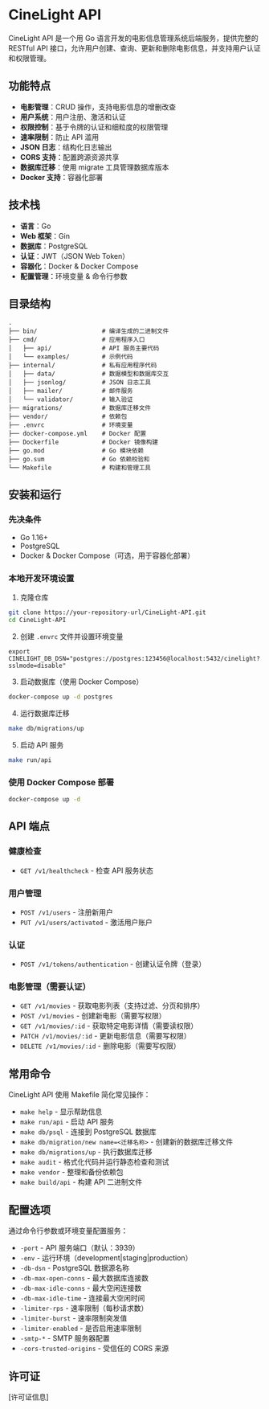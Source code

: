 # CineLight API

CineLight API 是一个用 Go 语言开发的电影信息管理系统后端服务，提供完整的 RESTful API 接口，允许用户创建、查询、更新和删除电影信息，并支持用户认证和权限管理。

## 功能特点

- **电影管理**：CRUD 操作，支持电影信息的增删改查
- **用户系统**：用户注册、激活和认证
- **权限控制**：基于令牌的认证和细粒度的权限管理
- **速率限制**：防止 API 滥用
- **JSON 日志**：结构化日志输出
- **CORS 支持**：配置跨源资源共享
- **数据库迁移**：使用 migrate 工具管理数据库版本
- **Docker 支持**：容器化部署

## 技术栈

- **语言**：Go
- **Web 框架**：Gin
- **数据库**：PostgreSQL
- **认证**：JWT（JSON Web Token）
- **容器化**：Docker & Docker Compose
- **配置管理**：环境变量 & 命令行参数

## 目录结构

```
.
├── bin/                  # 编译生成的二进制文件
├── cmd/                  # 应用程序入口
│   ├── api/              # API 服务主要代码
│   └── examples/         # 示例代码
├── internal/             # 私有应用程序代码
│   ├── data/             # 数据模型和数据库交互
│   ├── jsonlog/          # JSON 日志工具
│   ├── mailer/           # 邮件服务
│   └── validator/        # 输入验证
├── migrations/           # 数据库迁移文件
├── vendor/               # 依赖包
├── .envrc                # 环境变量
├── docker-compose.yml    # Docker 配置
├── Dockerfile            # Docker 镜像构建
├── go.mod                # Go 模块依赖
├── go.sum                # Go 依赖校验和
└── Makefile              # 构建和管理工具
```

## 安装和运行

### 先决条件

- Go 1.16+
- PostgreSQL
- Docker & Docker Compose（可选，用于容器化部署）

### 本地开发环境设置

1. 克隆仓库

```bash
git clone https://your-repository-url/CineLight-API.git
cd CineLight-API
```

2. 创建 `.envrc` 文件并设置环境变量

```
export CINELIGHT_DB_DSN="postgres://postgres:123456@localhost:5432/cinelight?sslmode=disable"
```

3. 启动数据库（使用 Docker Compose）

```bash
docker-compose up -d postgres
```

4. 运行数据库迁移

```bash
make db/migrations/up
```

5. 启动 API 服务

```bash
make run/api
```

### 使用 Docker Compose 部署

```bash
docker-compose up -d
```

## API 端点

### 健康检查

- `GET /v1/healthcheck` - 检查 API 服务状态

### 用户管理

- `POST /v1/users` - 注册新用户
- `PUT /v1/users/activated` - 激活用户账户

### 认证

- `POST /v1/tokens/authentication` - 创建认证令牌（登录）

### 电影管理（需要认证）

- `GET /v1/movies` - 获取电影列表（支持过滤、分页和排序）
- `POST /v1/movies` - 创建新电影（需要写权限）
- `GET /v1/movies/:id` - 获取特定电影详情（需要读权限）
- `PATCH /v1/movies/:id` - 更新电影信息（需要写权限）
- `DELETE /v1/movies/:id` - 删除电影（需要写权限）

## 常用命令

CineLight API 使用 Makefile 简化常见操作：

- `make help` - 显示帮助信息
- `make run/api` - 启动 API 服务
- `make db/psql` - 连接到 PostgreSQL 数据库
- `make db/migration/new name=<迁移名称>` - 创建新的数据库迁移文件
- `make db/migrations/up` - 执行数据库迁移
- `make audit` - 格式化代码并运行静态检查和测试
- `make vendor` - 整理和备份依赖包
- `make build/api` - 构建 API 二进制文件

## 配置选项

通过命令行参数或环境变量配置服务：

- `-port` - API 服务端口（默认：3939）
- `-env` - 运行环境（development|staging|production）
- `-db-dsn` - PostgreSQL 数据源名称
- `-db-max-open-conns` - 最大数据库连接数
- `-db-max-idle-conns` - 最大空闲连接数
- `-db-max-idle-time` - 连接最大空闲时间
- `-limiter-rps` - 速率限制（每秒请求数）
- `-limiter-burst` - 速率限制突发值
- `-limiter-enabled` - 是否启用速率限制
- `-smtp-*` - SMTP 服务器配置
- `-cors-trusted-origins` - 受信任的 CORS 来源

## 许可证

[许可证信息] 
